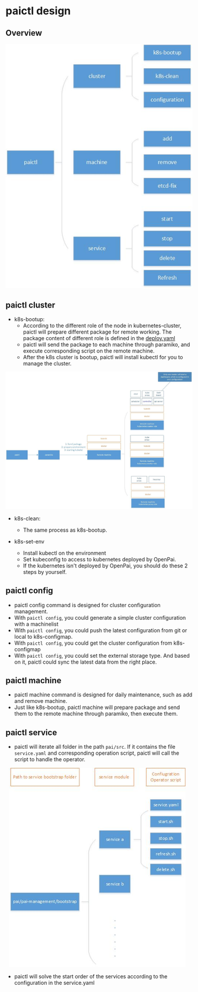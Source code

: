 # paictl design

## Overview

<div  align="center">
<img src="pic/paictl-overview.jpg" alt="paictl overview picture" style="float: center; margin-right: 10px;" />
</div>

## paictl cluster

- k8s-bootup: 
    - According to the different role of the node in kubernetes-cluster, paictl will prepare different package for remote working. The package content of different role is defined in the [deploy.yaml](../../deployment/k8sPaiLibrary/maintainconf/deploy.yaml)
    - paictl will send the package to each machine through paramiko, and execute corresponding script on the remote machine.
    - After the k8s cluster is bootup, paictl will install kubectl for you to manage the cluster.

<div  align="center">
<img src="pic/kubernetes-deploy.jpg" alt="kubernetes deploy picture" style="float: center; margin-right: 10px;" />
</div>

- k8s-clean:
    
    - The same process as k8s-bootup.

- k8s-set-env
    
    - Install kubectl on the environment
    - Set kubeconfig to access to kubernetes deployed by OpenPai. 
    - If the kubernetes isn't deployed by OpenPai, you should do these 2 steps by yourself. 

## paictl config

- paictl config command is designed for cluster configuration management.
- With ```paictl config```, you could generate a simple cluster configuration with a machinelist
- With ```paictl config```, you could push the latest configuration from git or local to k8s-configmap.
- With ```paictl config```, you could get the cluster configuration from k8s-configmap
- With ```paictl config```, you could set the external storage type. And based on it, paictl could sync the latest data from the right place. 

## paictl machine

- paictl machine command is designed for daily maintenance, such as add and remove machine.
- Just like k8s-bootup, paictl machine will prepare package and send them to the remote machine through paramiko, then execute them.

## paictl service

- paictl will iterate all folder in the path ```pai/src```. If it contains the file ```service.yaml``` and corresponding operation script, paictl will call the script to handle the operator.

<div  align="center">
<img src="pic/paictl-service-list.jpg" alt="service list picture" style="float: center; margin-right: 10px;" />
</div>

- paictl will solve the start order of the services according to the configuration in the service.yaml